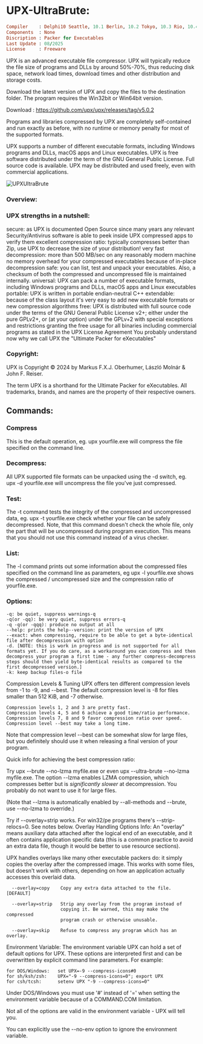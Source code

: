 # UPX-UltraBrute:

```ruby
Compiler    : Delphi10 Seattle, 10.1 Berlin, 10.2 Tokyo, 10.3 Rio, 10.4 Sydney, 11 Alexandria, 12 Athens
Components  : None
Discription : Packer for Executables
Last Update : 08/2025
License     : Freeware
```

UPX is an advanced executable file compressor. UPX will typically reduce the file size of programs and DLLs by around 50%-70%, thus reducing disk space, network load times, download times and other distribution and storage costs.

Download the latest version of UPX and copy the files to the destination folder.
The program requires the Win32bit or Win64bit version.

Download : https://github.com/upx/upx/releases/tag/v5.0.2

Programs and libraries compressed by UPX are completely self-contained and run exactly as before, with no runtime or memory penalty for most of the supported formats.

UPX supports a number of different executable formats, including Windows programs and DLLs, macOS apps and Linux executables.
UPX is free software distributed under the term of the GNU General Public License. Full source code is available.
UPX may be distributed and used freely, even with commercial applications.


![UPXUltraBrute](https://github.com/user-attachments/assets/de251eac-1e6d-475b-89b7-d3cfa9c80c8c)


### Overview:
### UPX strengths in a nutshell:

secure: as UPX is documented Open Source since many years any relevant Security/Antivirus software is able to peek inside UPX compressed apps to verify them
excellent compression ratio: typically compresses better than Zip, use UPX to decrease the size of your distribution!
very fast decompression: more than 500 MB/sec on any reasonably modern machine
no memory overhead for your compressed executables because of in-place decompression
safe: you can list, test and unpack your executables. Also, a checksum of both the compressed and uncompressed file is maintained internally.
universal: UPX can pack a number of executable formats, including Windows programs and DLLs, macOS apps and Linux executables
portable: UPX is written in portable endian-neutral C++
extendable: because of the class layout it's very easy to add new executable formats or new compression algorithms
free: UPX is distributed with full source code under the terms of the GNU General Public License v2+; either under the pure GPLv2+, or (at your option) under the GPLv+2 with special exceptions and restrictions granting the free usage for all binaries including commercial programs as stated in the UPX License Agreement
You probably understand now why we call UPX the "Ultimate Packer for eXecutables"

### Copyright:
UPX is Copyright © 2024 by Markus F.X.J. Oberhumer, László Molnár & John F. Reiser.

The term UPX is a shorthand for the Ultimate Packer for eXecutables. All trademarks, brands, and names are the property of their respective owners.

## Commands:

### Compress
This is the default operation, eg. upx yourfile.exe will compress the file specified on the command line.

### Decompress:
All UPX supported file formats can be unpacked using the -d switch, eg. upx -d yourfile.exe will uncompress the file you've just compressed.

### Test:
The -t command tests the integrity of the compressed and uncompressed data, eg. upx -t yourfile.exe check whether your file can be safely decompressed. Note, that this command doesn't check the whole file, only the part that will be uncompressed during program execution. This means that you should not use this command instead of a virus checker.

### List:
The -l command prints out some information about the compressed files specified on the command line as parameters, eg upx -l yourfile.exe shows the compressed / uncompressed size and the compression ratio of yourfile.exe.

### Options:
```
-q: be quiet, suppress warnings-q 
-q(or -qq): be very quiet, suppress errors-q 
-q -q(or -qqq): produce no output at all
--help: prints the help--version: print the version of UPX
--exact: when compressing, require to be able to get a byte-identical file after decompression with option 
-d. [NOTE: this is work in progress and is not supported for all formats yet. If you do care, as a workaround you can compress and then decompress your program a first time - any further compress-decompress steps should then yield byte-identical results as compared to the first decompressed version.]
-k: keep backup files-o file
```

Compression Levels & Tuning
UPX offers ten different compression levels from -1 to -9, and --best.  The default compression level is -8 for files smaller than 512 KiB, and -7 otherwise.

```
Compression levels 1, 2 and 3 are pretty fast.
Compression levels 4, 5 and 6 achieve a good time/ratio performance.
Compression levels 7, 8 and 9 favor compression ratio over speed.
Compression level --best may take a long time.
```

Note that compression level --best can be somewhat slow for large files, but you definitely should use it when releasing a final version of your program.

Quick info for achieving the best compression ratio:

Try upx --brute --no-lzma myfile.exe or even upx --ultra-brute --no-lzma myfile.exe.
The option --lzma enables LZMA compression, which compresses better but is *significantly slower* at decompression. You probably do not want to use it for large files.

(Note that --lzma is automatically enabled by --all-methods and --brute, use --no-lzma to override.)

Try if --overlay=strip works.
For win32/pe programs there's --strip-relocs=0. See notes below.
Overlay Handling Options
Info: An "overlay" means auxiliary data attached after the logical end of an executable, and it often contains application specific data (this is a common practice to avoid an extra data file, though it would be better to use resource sections).

UPX handles overlays like many other executable packers do: it simply copies the overlay after the compressed image. This works with some files, but doesn't work with others, depending on how an application actually accesses this overlaid data.

```
  --overlay=copy    Copy any extra data attached to the file. [DEFAULT]

  --overlay=strip   Strip any overlay from the program instead of
                    copying it. Be warned, this may make the compressed
                    program crash or otherwise unusable.

  --overlay=skip    Refuse to compress any program which has an overlay.
```

Environment Variable:
The environment variable UPX can hold a set of default options for UPX. These options are interpreted first and can be overwritten by explicit command line parameters. For example:

    for DOS/Windows:   set UPX=-9 --compress-icons#0
    for sh/ksh/zsh:    UPX="-9 --compress-icons=0"; export UPX
    for csh/tcsh:      setenv UPX "-9 --compress-icons=0"
    
Under DOS/Windows you must use '#' instead of '=' when setting the environment variable because of a COMMAND.COM limitation.

Not all of the options are valid in the environment variable - UPX will tell you.

You can explicitly use the --no-env option to ignore the environment variable.
